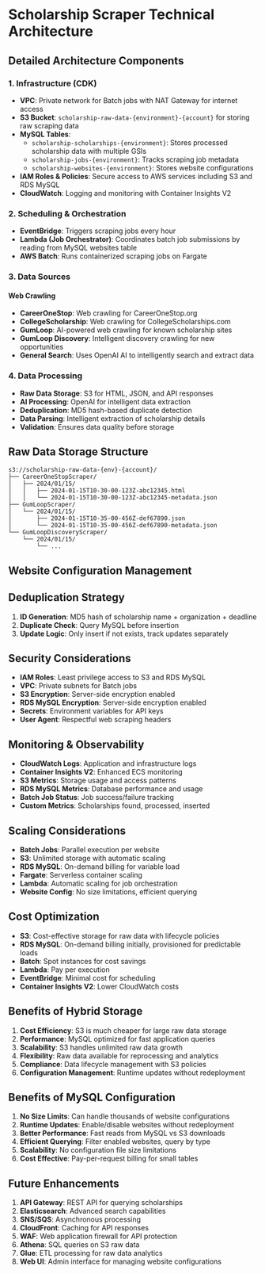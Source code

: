 # Scholarship Scraper Technical Architecture

## Detailed Architecture Components

### 1. Infrastructure (CDK)

- **VPC**: Private network for Batch jobs with NAT Gateway for internet access
- **S3 Bucket**: `scholarship-raw-data-{environment}-{account}` for storing raw scraping data
- **MySQL Tables**: 
  - `scholarship-scholarships-{environment}`: Stores processed scholarship data with multiple GSIs
  - `scholarship-jobs-{environment}`: Tracks scraping job metadata
  - `scholarship-websites-{environment}`: Stores website configurations
- **IAM Roles & Policies**: Secure access to AWS services including S3 and RDS MySQL
- **CloudWatch**: Logging and monitoring with Container Insights V2

### 2. Scheduling & Orchestration

- **EventBridge**: Triggers scraping jobs every hour
- **Lambda (Job Orchestrator)**: Coordinates batch job submissions by reading from MySQL websites table
- **AWS Batch**: Runs containerized scraping jobs on Fargate

### 3. Data Sources

#### Web Crawling
- **CareerOneStop**: Web crawling for CareerOneStop.org
- **CollegeScholarship**:  Web crawling for CollegeScholarships.com
- **GumLoop**: AI-powered web crawling for known scholarship sites
- **GumLoop Discovery**: Intelligent discovery crawling for new opportunities
- **General Search**: Uses OpenAI AI to intelligently search and extract data

### 4. Data Processing

- **Raw Data Storage**: S3 for HTML, JSON, and API responses
- **AI Processing**: OpenAI for intelligent data extraction
- **Deduplication**: MD5 hash-based duplicate detection
- **Data Parsing**: Intelligent extraction of scholarship details
- **Validation**: Ensures data quality before storage

## Raw Data Storage Structure

```
s3://scholarship-raw-data-{env}-{account}/
├── CareerOneStopScraper/
│   ├── 2024/01/15/
│   │   ├── 2024-01-15T10-30-00-123Z-abc12345.html
│   │   └── 2024-01-15T10-30-00-123Z-abc12345-metadata.json
├── GumLoopScraper/
│   └── 2024/01/15/
│       ├── 2024-01-15T10-35-00-456Z-def67890.json
│       └── 2024-01-15T10-35-00-456Z-def67890-metadata.json
└── GumLoopDiscoveryScraper/
    └── 2024/01/15/
        └── ...
```

## Website Configuration Management

## Deduplication Strategy

1. **ID Generation**: MD5 hash of scholarship name + organization + deadline
2. **Duplicate Check**: Query MySQL before insertion
3. **Update Logic**: Only insert if not exists, track updates separately

## Security Considerations

- **IAM Roles**: Least privilege access to S3 and RDS MySQL
- **VPC**: Private subnets for Batch jobs
- **S3 Encryption**: Server-side encryption enabled
- **RDS MySQL Encryption**: Server-side encryption enabled
- **Secrets**: Environment variables for API keys
- **User Agent**: Respectful web scraping headers

## Monitoring & Observability

- **CloudWatch Logs**: Application and infrastructure logs
- **Container Insights V2**: Enhanced ECS monitoring
- **S3 Metrics**: Storage usage and access patterns
- **RDS MySQL Metrics**: Database performance and usage
- **Batch Job Status**: Job success/failure tracking
- **Custom Metrics**: Scholarships found, processed, inserted

## Scaling Considerations

- **Batch Jobs**: Parallel execution per website
- **S3**: Unlimited storage with automatic scaling
- **RDS MySQL**: On-demand billing for variable load
- **Fargate**: Serverless container scaling
- **Lambda**: Automatic scaling for job orchestration
- **Website Config**: No size limitations, efficient querying

## Cost Optimization

- **S3**: Cost-effective storage for raw data with lifecycle policies
- **RDS MySQL**: On-demand billing initially, provisioned for predictable loads
- **Batch**: Spot instances for cost savings
- **Lambda**: Pay per execution
- **EventBridge**: Minimal cost for scheduling
- **Container Insights V2**: Lower CloudWatch costs

## Benefits of Hybrid Storage

1. **Cost Efficiency**: S3 is much cheaper for large raw data storage
2. **Performance**: MySQL optimized for fast application queries
3. **Scalability**: S3 handles unlimited raw data growth
4. **Flexibility**: Raw data available for reprocessing and analytics
5. **Compliance**: Data lifecycle management with S3 policies
6. **Configuration Management**: Runtime updates without redeployment

## Benefits of MySQL Configuration

1. **No Size Limits**: Can handle thousands of website configurations
2. **Runtime Updates**: Enable/disable websites without redeployment
3. **Better Performance**: Fast reads from MySQL vs S3 downloads
4. **Efficient Querying**: Filter enabled websites, query by type
5. **Scalability**: No configuration file size limitations
6. **Cost Effective**: Pay-per-request billing for small tables

## Future Enhancements

1. **API Gateway**: REST API for querying scholarships
2. **Elasticsearch**: Advanced search capabilities
3. **SNS/SQS**: Asynchronous processing
4. **CloudFront**: Caching for API responses
5. **WAF**: Web application firewall for API protection
6. **Athena**: SQL queries on S3 raw data
7. **Glue**: ETL processing for raw data analytics
8. **Web UI**: Admin interface for managing website configurations 